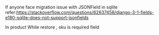 
If anyone face migration issue with JSONField in sqlite 
refer:https://stackoverflow.com/questions/62637458/django-3-1-fields-e180-sqlite-does-not-support-jsonfields

In product
While restore , sku is required field 
